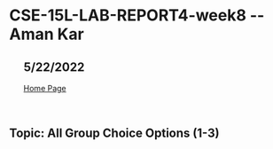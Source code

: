 # CSE-15L-LAB-REPORT4-week8 -- Aman Kar

## &emsp; 5/22/2022


&emsp; &nbsp; [Home Page](index.md)

<br>

## __Topic: All Group Choice Options (1-3)__
